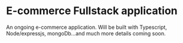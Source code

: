 # E-commerce Fullstack application

An ongoing e-commerce application. Will be built with Typescript, Node/expressjs, mongoDb...and much more details coming soon.
